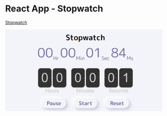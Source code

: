 # React App - Stopwatch

[Stopwatch](<[https://](https://flip-stopwatch-with-deal.netlify.app/)>)

<!-- <a href='https://flip-stopwatch-with-deal.netlify.app/' target="_blank">Stopwatch</a> </br> -->

![](https://github.com/Saniksi/Stopwatch/blob/master/public/stopwatch.gif)